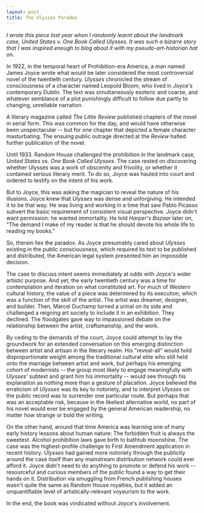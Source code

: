 ```yaml
---
layout: post
title: The Ulysses Paradox
---
```


*I wrote this piece last year when I randomly learnt about the landmark case,
United States v. One Book Called Ulysses. It was such a bizarre story that I
was inspired enough to blog about it with my pseudo-art-historian hat on.*

In 1922, in the temporal heart of Prohibition-era America, a man named James Joyce wrote what would be later considered the most controversial novel of the twentieth century. _Ulysses_ chronicled the stream of consciousness of a character named Leopold Bloom, who lived in Joyce's contemporary Dublin. The text was simultaneously esoteric and coarse, and whatever semblance of a plot punishingly difficult to follow due partly to changing, unreliable narration.

A literary magazine called _The Little Review_ published chapters of the novel in serial form. This was common for the day, and would have otherwise been unspectacular -- but for one chapter that depicted a female character masturbating. The ensuing public outrage directed at the _Review_ halted further publication of the novel.

Until 1933. Random House challenged the prohibition in the landmark case, *United States vs. One Book Called Ulysses*. The case rested on discovering whether Ulysses was a work of obscenity and frivolity, or whether it contained serious literary merit. To do so, Joyce was hauled into court and ordered to testify on the intent of his work.

But to Joyce, this was asking the magician to reveal the nature of his illusions. Joyce knew that *Ulysses* was dense and unforgiving. He intended it to be that way. He was living and working in a time that saw Pablo Picasso subvert the basic requirement of consistent visual perspective. Joyce didn't want permission: he wanted immortality. He told _Harper's Bazaar_ later on, "The demand I make of my reader is that he should devote his whole life to reading my books."

So, therein lies the paradox. As Joyce presumably cared about *Ulysses* existing in the public consciousness, which required its text to be published and distributed, the American legal system presented him an impossible decision.

The case to discuss intent seems immediately at odds with Joyce's wider artistic purpose. And yet, the early twentieth century was a time for contemplation and iteration on what constituted art. For much of Western cultural history, the value of a piece was determined by its execution, which was a function of the skill of the artist. The artist was dreamer, designer, and builder. Then, Marcel Duchamp turned a urinal on its side and challenged a reigning art society to include it in an exhibition. They declined. The floodgates gave way to impassioned debate on the relationship between the artist, craftsmanship, and the work.

By ceding to the demands of the court, Joyce could attempt to lay the groundwork for an extended conversation on this emerging distinction between artist and artisan in the literary realm. His "reveal-all" would hold disproportionate weight among the traditional cultural elite who still held onto the marriage between artist and work, but perhaps his emerging cohort of modernists -- the group most likely to engage meaningfully with *Ulysses'* subtext and grant him his immortality -- would see through his explanation as nothing more than a gesture of placation. Joyce believed the erraticism of *Ulysses* was its key to notoriety, and to interpret *Ulysses* on the public record was to surrender one particular route. But perhaps that was an acceptable risk, because in the likeliest alternative world, no part of his novel would ever be engaged by the general American readership, no matter how strange or bold the writing.

On the other hand, around that time America was learning one of many early history lessons about human nature: The forbidden fruit is always the sweetest. Alcohol prohibition laws gave birth to bathtub moonshine. The case was the highest-profile challenge to First Amendment application in recent history. *Ulysses* had gained more notoriety through the publicity around the case itself than any mainstream distribution network could ever afford it. Joyce didn't need to do anything to promote or defend his work -- resourceful and curious members of the public found a way to get their hands on it. Distribution via smuggling from French publishing houses wasn't quite the same as Random House royalties, but it added an unquantifiable level of artistically-relevant voyeurism to the work.

In the end, the book was vindicated without Joyce's involvement. 
